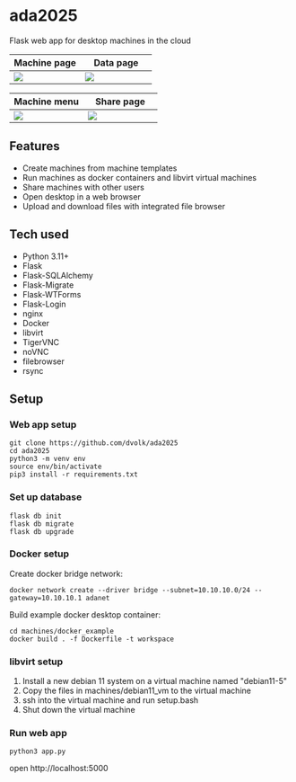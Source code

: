 # ada2025

Flask web app for desktop machines in the cloud

<table>
<thead>
<th width=50%>Machine page</th>
<th width=50%>Data page</th>
</thead>
<tr>
<td>
<img src="https://i.postimg.cc/v88QT879/localhost-5000-machines-18.png">
</td>
<td>
<img src="https://i.postimg.cc/38F830GY/localhost-5000-data-3.png">
</td>
</tr>
</table>
<table>
<thead>
<th width=50%>Machine menu</th>
<th width=50%>Share page</th>
</thead>
<tr>
<td>
<img src="https://i.postimg.cc/fzNW4fJ8/10-10-10-2.png">
</td>
<td>
<img src="https://i.postimg.cc/gGx230CH/localhost-5000-share-machine-2.png ">
</td>
</tr>
</table>

## Features

- Create machines from machine templates
- Run machines as docker containers and libvirt virtual machines
- Share machines with other users
- Open desktop in a web browser
- Upload and download files with integrated file browser

## Tech used

- Python 3.11+
- Flask
- Flask-SQLAlchemy
- Flask-Migrate
- Flask-WTForms
- Flask-Login
- nginx
- Docker
- libvirt
- TigerVNC
- noVNC
- filebrowser
- rsync

## Setup

### Web app setup

```
git clone https://github.com/dvolk/ada2025
cd ada2025
python3 -m venv env
source env/bin/activate
pip3 install -r requirements.txt
```

### Set up database

```
flask db init
flask db migrate
flask db upgrade
```

### Docker setup

Create docker bridge network:

```
docker network create --driver bridge --subnet=10.10.10.0/24 --gateway=10.10.10.1 adanet
```

Build example docker desktop container:

```
cd machines/docker_example
docker build . -f Dockerfile -t workspace
```

### libvirt setup

1. Install a new debian 11 system on a virtual machine named "debian11-5"
2. Copy the files in machines/debian11_vm to the virtual machine
3. ssh into the virtual machine and run setup.bash
4. Shut down the virtual machine

### Run web app

```
python3 app.py
```

open http://localhost:5000
